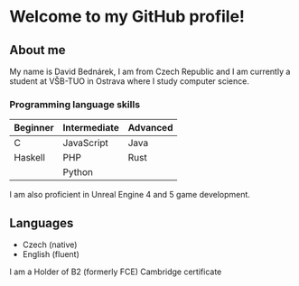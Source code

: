 # Welcome to my GitHub profile!
## About me
My name is David Bednárek, I am from Czech Republic and I am currently a student at VŠB-TUO in Ostrava where I study computer science.

### Programming language skills
| Beginner    | Intermediate   | Advanced   |
|-------------|----------------|------------|
| C           | JavaScript     | Java       |
| Haskell     | PHP            | Rust       |
|             | Python         |            |

I am also proficient in Unreal Engine 4 and 5 game development.

## Languages
- Czech (native)
- English (fluent)

I am a Holder of B2 (formerly FCE) Cambridge certificate
